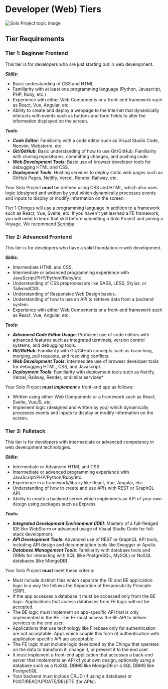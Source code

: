 # Developer (Web) Tiers
![Solo Project topic image](../assets/horizontal-paint-splash-yellow.jpg)

## Tier Requirements

### Tier 1: Beginner Frontend

This tier is for developers who are just starting out in web development.

***Skills***:
* Basic understanding of CSS and HTML.
* Familiarity with at least one programming language (Python, Javascript, PHP, Ruby, etc.)
* Experience with either Web Components or a front-end framework such as React, Vue, Angular, etc.
* Ability to create and deploy a webpage to the Internet that dynamically interacts with events such as buttons and form fields to alter the information displayed on the screen.

***Tools***:
* ***Code Editor***: Familiarity with a code editor such as Visual Studio Code, Neovim, Webstorm, etc.
* ***Git/GitHub***: Basic understanding of how to use Git/GitHub. Familiarity with cloning repositories, committing changes, and pushing code.
* ***Web Development Tools***: Basic use of browser developer tools for debugging HTML and CSS.
* ***Deployment Tools***: Hosting services to deploy static web pages such as GitHub Pages, Netlify, Vercel, Render, Railway, etc.

Your Solo Project ***must*** be defined using CSS and HTML, which also uses logic (designed and written by you) which dynamically processes events and inputs to display or modify information on the screen.

Tier 1 Chingus will use a programming language in addition to a framework such as React, Vue, Svelte, etc. If you haven't yet learned a FE framework, you will need to learn that skill before submitting a Solo Project and joining a Voyage. We recommend [Scrimba](../../../gettingstarted/partners.md)

### Tier 2: Advanced Frontend

This tier is for developers who have a solid foundation in web development.

***Skills:***
* Intermediate HTML and CSS.
* Intermediate or advanced programming experience with JavaScript/PHP/Python/Ruby/etc.
* Understanding of CSS preprocessors like SASS, LESS, Stylus, or TailwindCSS.
* Understanding of Responsive Web Design basics.
* Understanding of how to use an API to retrieve data from a backend system.
* Experience with either Web Components or a front-end framework such as React, Vue, Angular, etc.

***Tools***:
* ***Advanced Code Editor Usage***: Proficient use of code editors with advanced features such as integrated terminals, version control systems, and debugging tools.
* ***Git/GitHub***: Familiarity with Git/GitHub concepts such as branching, merging, pull requests, and resolving conflicts.
* ***Web Development Tools***: Intermediate use of browser developer tools for debugging HTML, CSS, and Javascript.
* ***Deployment Tools***: Familiarity with deployment tools such as Netlify, Vercel, Railway, Render, or similar services* 

Your Solo Project ***must implement*** a front-end app as follows:
* Written using either Web Components or a framework such as React, Svelte, VueJS, etc.
* Implement logic (designed and written by you) which dynamically processes events and inputs to display or modify information on the screen.

### Tier 3: Fullstack

This tier is for developers with intermediate or advanced competency in web development technologies.

***Skills:***
* Intermediate or Advanced HTML and CSS
* Intermediate or advanced programming experience with JavaScript/PHP/Python/Ruby/etc.
* Experience in a framework/library like React, Vue, Angular, etc.
* Understanding of how to create and use APIs with REST or GraphQL API.
* Ability to create a backend server which implements an API of your own design using packages such as Express.

***Tools:***
* ***Integrated Development Environment (IDE)***: Mastery of a full-fledged IDE like WebStorm or advanced usage of Visual Studio Code for full-stack development.
* ***API Development Tools***: Advanced use of REST or GraphQL API tools, including API design and documentation tools like Swagger or Apollo.
* ***Database Management Tools***: Familiarity with database tools and ORMs for interacting with SQL (like PostgreSQL, MySQL) or NoSQL databases (like MongoDB).

Your Solo Project ***must*** meet these criteria:
* Must include distinct files which separate the FE and BE application logic in a way the follows the Separation of Responsibility Principle (SRP).
* If the app accesses a database it must be accessed only from the BE logic. Applications that access databases from FE logic will not be accepted.
* The BE logic must implement an app-specific API that is only implemented in the BE. The FE must access the BE API to deliver services to the end user.
* Applications that use technology like Firebase only for authentication are not acceptable. Apps which couple this form of authentication with application specific API are acceptable.
* The FE logic must include logic developed by the Chingu that operates on the data to transform it, change it, or present it to the end user
* It must implement a front-end application that accesses a back-end server that implements an API of your own design, optionally using a database such as a NoSQL DBMS like MongoDB or a SQL DBMS like PostgreSQL.
* Your backend must include CRUD (if using a database) or POST/READ/UPDATE/DELETE (for APIs).